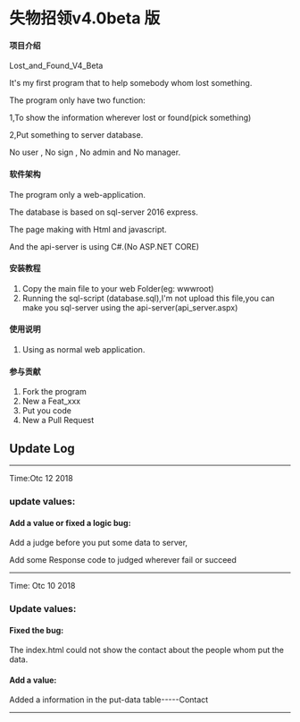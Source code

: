 # 失物招领v4.0beta 版

#### 项目介绍
Lost_and_Found_V4_Beta

It's my first program that to help somebody whom lost something.

The program only have two function:

1,To show the information wherever lost or found(pick something)

2,Put something to server database.

No user , No sign , No admin and No manager.
 

#### 软件架构
The program only a web-application.

The database is based on sql-server 2016 express.

The page making with Html and javascript.

And the api-server is using C#.(No ASP.NET CORE)


#### 安装教程

1. Copy the main file to your web Folder(eg: wwwroot)
2. Running the sql-script (database.sql),I'm not upload this file,you can make you sql-server using the api-server(api_server.aspx)


#### 使用说明

1. Using as normal web application.

#### 参与贡献

1. Fork the program
2. New a Feat_xxx
3. Put you code
4. New a Pull Request

## Update Log
<hr>
Time:Otc 12 2018

### update values:
#### Add a value or fixed a logic bug:
Add a judge before you put some data to server,

Add some Response code to judged wherever fail or succeed
<hr>
Time: Otc 10 2018

### Update values:

#### Fixed the bug: 

The index.html could not show the contact about the people whom put the data. 

#### Add a value:

Added a information in the put-data table-----Contact
<hr>
